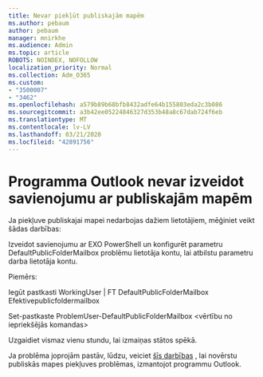 ```yaml
---
title: Nevar piekļūt publiskajām mapēm
ms.author: pebaum
author: pebaum
manager: mnirkhe
ms.audience: Admin
ms.topic: article
ROBOTS: NOINDEX, NOFOLLOW
localization_priority: Normal
ms.collection: Adm_O365
ms.custom:
- "3500007"
- "3462"
ms.openlocfilehash: a579b89b68bfb8432adfe64b155803eda2c3b086
ms.sourcegitcommit: a3b42ee05224846327d353b48a8c67dab724f6eb
ms.translationtype: MT
ms.contentlocale: lv-LV
ms.lasthandoff: 03/21/2020
ms.locfileid: "42891756"
---
```

# <a name="outlook-cannot-connect-to-public-folders"></a>Programma Outlook nevar izveidot savienojumu ar publiskajām mapēm

Ja piekļuve publiskajai mapei nedarbojas dažiem lietotājiem, mēģiniet veikt šādas darbības:

Izveidot savienojumu ar EXO PowerShell un konfigurēt parametru DefaultPublicFolderMailbox problēmu lietotāja kontu, lai atbilstu parametru darba lietotāja kontu.

Piemērs:

Iegūt pastkasti WorkingUser | FT DefaultPublicFolderMailbox Efektivepublicfoldermailbox

Set-pastkaste ProblemUser-DefaultPublicFolderMailbox \<vērtību no iepriekšējās komandas>

Uzgaidiet vismaz vienu stundu, lai izmaiņas stātos spēkā.

Ja problēma joprojām pastāv, lūdzu, veiciet [šīs darbības](https://aka.ms/pfcte) , lai novērstu publiskās mapes piekļuves problēmas, izmantojot programmu Outlook.